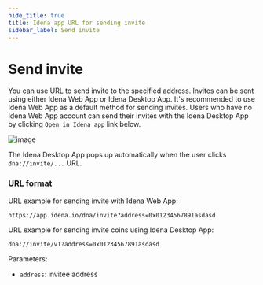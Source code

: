 ```yaml
---
hide_title: true
title: Idena app URL for sending invite
sidebar_label: Send invite
---
```


# Send invite

You can use URL to send invite to the specified address. Invites can be sent using either Idena Web App or Idena Desktop App. It's recommended to use Idena Web App as a default method for sending invites. Users who have no Idena Web App account can send their invites with the Idena Desktop App by clicking `Open in Idena app` link below.

![image](/img/developer/signin-with-idena-web.png)

The Idena Desktop App pops up automatically when the user clicks `dna://invite/...` URL.

### URL format

URL example for sending invite with Idena Web App:

```
https://app.idena.io/dna/invite?address=0x01234567891asdasd
```

URL example for sending invite coins using Idena Desktop App:

```
dna://invite/v1?address=0x01234567891asdasd
```

Parameters:

- `address`: invitee address
